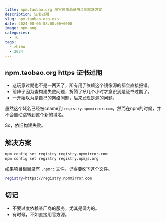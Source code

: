 ```yaml
---
title: npm.taobao.org 淘宝镜像源证书过期解决方案
description: 证书过期
slug: npm-taobao-org-exp
date: 2024-08-06 08:00:00+0000
image: npm.png
categories:
  - TC
tags:
  - zhihu
  - 2024
---
```


## npm.taobao.org https 证书过期

- 这玩意过期也不是一两天了，所有用了依赖这个镜像源的都会直接报错。
- 前阵子因为查构建失败问题，折腾了好几个小时才意识到是证书过期了。
- 一开始以为是自己的网络问题，后来发现是源的问题。

虽然这个域名已经被cname到 `registry.npmmirror.com`，然而在npm的时候，并不会自动跳转到这个新的域名。

So，依旧构建失败。

## 解决方案

```bash
npm config set registry registry.npmmirror.com
npm config set registry registry.npmjs.org
```

如果项目根目录有 `.npmrc` 文件，记得要改下这个文件。

```bash
registry=https://registry.npmmirror.com
```

## 切记

- 不要过度依赖某厂商的服务，尤其是国内的。
- 有时候，不如直接用官方源。